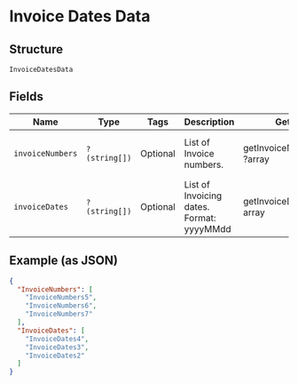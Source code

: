 
# Invoice Dates Data

## Structure

`InvoiceDatesData`

## Fields

| Name | Type | Tags | Description | Getter | Setter |
|  --- | --- | --- | --- | --- | --- |
| `invoiceNumbers` | `?(string[])` | Optional | List of Invoice numbers. | getInvoiceNumbers(): ?array | setInvoiceNumbers(?array invoiceNumbers): void |
| `invoiceDates` | `?(string[])` | Optional | List of Invoicing dates.<br>Format: yyyyMMdd | getInvoiceDates(): ?array | setInvoiceDates(?array invoiceDates): void |

## Example (as JSON)

```json
{
  "InvoiceNumbers": [
    "InvoiceNumbers5",
    "InvoiceNumbers6",
    "InvoiceNumbers7"
  ],
  "InvoiceDates": [
    "InvoiceDates4",
    "InvoiceDates3",
    "InvoiceDates2"
  ]
}
```

